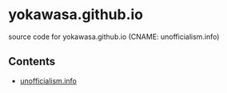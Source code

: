 # yokawasa.github.io

source code for yokawasa.github.io (CNAME: unofficialism.info)

## Contents
- [unofficialism.info](http://unofficialism.info)
